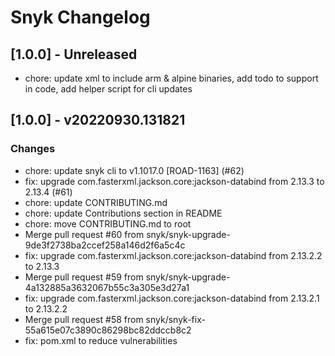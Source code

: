 # Snyk Changelog

## [1.0.0] - Unreleased
- chore: update xml to include arm & alpine binaries, add todo to support in code, add helper script for cli updates

## [1.0.0] - v20220930.131821
### Changes
- chore: update snyk cli to v1.1017.0 [ROAD-1163] (#62) 
- fix: upgrade com.fasterxml.jackson.core:jackson-databind from 2.13.3 to 2.13.4 (#61)
- chore: update CONTRIBUTING.md
- chore: update Contributions section in README
- chore: move CONTRIBUTING.md to root
- Merge pull request #60 from snyk/snyk-upgrade-9de3f2738ba2ccef258a146d2f6a5c4c
- fix: upgrade com.fasterxml.jackson.core:jackson-databind from 2.13.2.2 to 2.13.3
- Merge pull request #59 from snyk/snyk-upgrade-4a132885a3632067b55c3a305e3d27a1
- fix: upgrade com.fasterxml.jackson.core:jackson-databind from 2.13.2.1 to 2.13.2.2
- Merge pull request #58 from snyk/snyk-fix-55a615e07c3890c86298bc82ddccb8c2
- fix: pom.xml to reduce vulnerabilities
